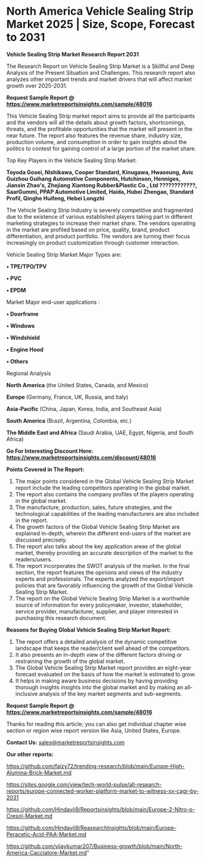 # North America Vehicle Sealing Strip Market 2025 | Size, Scope, Forecast to 2031

<strong>Vehicle Sealing Strip Market Research Report 2031</strong>

The Research Report on Vehicle Sealing Strip Market is a Skillful and Deep Analysis of the Present Situation and Challenges. This research report also analyzes other important trends and market drivers that will affect market growth over 2025-2031.

<strong>Request Sample Report @ <a href=https://www.marketreportsinsights.com/sample/48016>https://www.marketreportsinsights.com/sample/48016</a></strong>

This Vehicle Sealing Strip market report aims to provide all the participants and the vendors will all the details about growth factors, shortcomings, threats, and the profitable opportunities that the market will present in the near future. The report also features the revenue share, industry size, production volume, and consumption in order to gain insights about the politics to contest for gaining control of a large portion of the market share.

Top Key Players in the Vehicle Sealing Strip Market:

<strong>Toyoda Gosei, Nishikawa, Cooper Standard, Kinugawa, Hwaseung, Avic Guizhou Guihang Automotive Components, Hutchinson, Henniges, Jianxin Zhao's, Zhejiang Xiantong Rubber&Plastic Co., Ltd ????????????, SaarGummi, PPAP Automotive Limited, Haida, Hubei Zhengao, Standard Profil, Qinghe Huifeng, Hebei Longzhi</strong>

The Vehicle Sealing Strip Industry is severely competitive and fragmented due to the existence of various established players taking part in different marketing strategies to increase their market share. The vendors operating in the market are profiled based on price, quality, brand, product differentiation, and product portfolio. The vendors are turning their focus increasingly on product customization through customer interaction.

Vehicle Sealing Strip Market Major Types are:

<strong>•  TPE/TPO/TPV

•  PVC

•  EPDM</strong>

Market Major end-user applications :

<strong>•  Doorframe

•  Windows

•  Windshield

•  Engine Hood

•  Others</strong>

Regional Analysis

</u><strong><b>North America</b></strong> (the United States, Canada, and Mexico)

<strong><b>Europe </b></strong>(Germany, France, UK, Russia, and Italy)

<strong><b>Asia-Pacific</b></strong> (China, Japan, Korea, India, and Southeast Asia)

<strong><b>South America</b></strong> (Brazil, Argentina, Colombia, etc.)

<strong><b>The Middle East and Africa</b></strong> (Saudi Arabia, UAE, Egypt, Nigeria, and South Africa)

<strong>Go For Interesting Discount Here: <a href=https://www.marketreportsinsights.com/discount/48016>https://www.marketreportsinsights.com/discount/48016</a></strong>

<strong>Points Covered in The Report:</strong>
<ol>
  <li>The major points considered in the Global Vehicle Sealing Strip Market report include the leading competitors operating in the global market.</li>
  <li>The report also contains the company profiles of the players operating in the global market.</li>
  <li>The manufacture, production, sales, future strategies, and the technological capabilities of the leading manufacturers are also included in the report.</li>
  <li>The growth factors of the Global Vehicle Sealing Strip Market are explained in-depth, wherein the different end-users of the market are discussed precisely.</li>
  <li>The report also talks about the key application areas of the global market, thereby providing an accurate description of the market to the readers/users.</li>
  <li>The report incorporates the SWOT analysis of the market. In the final section, the report features the opinions and views of the industry experts and professionals. The experts analyzed the export/import policies that are favorably influencing the growth of the Global Vehicle Sealing Strip Market.</li>
  <li>The report on the Global Vehicle Sealing Strip Market is a worthwhile source of information for every policymaker, investor, stakeholder, service provider, manufacturer, supplier, and player interested in purchasing this research document.</li>
</ol>
<strong>Reasons for Buying Global Vehicle Sealing Strip Market Report:</strong>

<ol>
  <li>The report offers a detailed analysis of the dynamic competitive landscape that keeps the reader/client well ahead of the competitors.</li>
  <li>It also presents an in-depth view of the different factors driving or restraining the growth of the global market.</li>
  <li>The Global Vehicle Sealing Strip Market report provides an eight-year forecast evaluated on the basis of how the market is estimated to grow.</li>
  <li>It helps in making aware business decisions by having providing thorough insights insights into the global market and by making an all-inclusive analysis of the key market segments and sub-segments.</li>
</ol>
<strong>Request Sample Report @ <a href=https://www.marketreportsinsights.com/sample/48016>https://www.marketreportsinsights.com/sample/48016</a></strong>


Thanks for reading this article; you can also get individual chapter wise section or region wise report version like Asia, United States, Europe.

<strong>Contact Us:</strong>
sales@marketreportsinsights.com

<strong>Our other reports:</strong>

<a href=https://github.com/faizy72/trending-research/blob/main/Europe-High-Alumina-Brick-Market.md>https://github.com/faizy72/trending-research/blob/main/Europe-High-Alumina-Brick-Market.md</a>

<a href=https://sites.google.com/view/tech-world-pulse/all-research-reports/europe-connected-worker-platform-market-to-witness-xx-cagr-by-2031>https://sites.google.com/view/tech-world-pulse/all-research-reports/europe-connected-worker-platform-market-to-witness-xx-cagr-by-2031</a>

<a href=https://github.com/Hindavii9/Reportsinsights/blob/main/Europe-2-Nitro-p-Cresol-Market.md>https://github.com/Hindavii9/Reportsinsights/blob/main/Europe-2-Nitro-p-Cresol-Market.md</a>

<a href=https://github.com/Hindavii9/ReasearchInsights/blob/main/Europe-Peracetic-Acid-PAA-Market.md>https://github.com/Hindavii9/ReasearchInsights/blob/main/Europe-Peracetic-Acid-PAA-Market.md</a>

<a href=https://github.com/vijaykumar207/Business-growth/blob/main/North-America-Cacciatore-Market.md>https://github.com/vijaykumar207/Business-growth/blob/main/North-America-Cacciatore-Market.md</a>"
